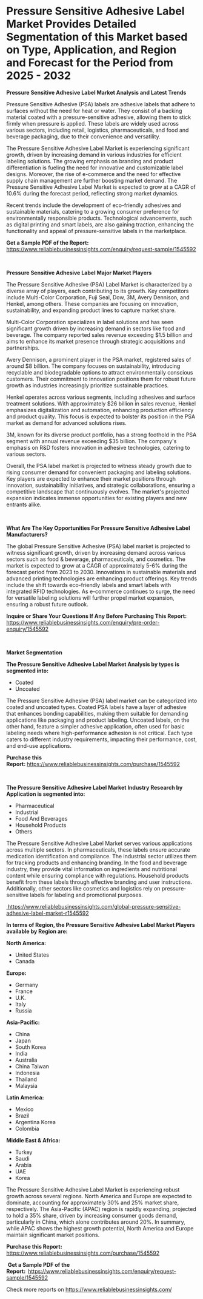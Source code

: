 <p><h1>Pressure Sensitive Adhesive Label Market Provides Detailed Segmentation of this Market based on Type, Application, and Region and Forecast for the Period from 2025 - 2032</h1></p><p><strong>Pressure Sensitive Adhesive Label Market Analysis and Latest Trends</strong></p>
<p><p>Pressure Sensitive Adhesive (PSA) labels are adhesive labels that adhere to surfaces without the need for heat or water. They consist of a backing material coated with a pressure-sensitive adhesive, allowing them to stick firmly when pressure is applied. These labels are widely used across various sectors, including retail, logistics, pharmaceuticals, and food and beverage packaging, due to their convenience and versatility.</p><p>The Pressure Sensitive Adhesive Label Market is experiencing significant growth, driven by increasing demand in various industries for efficient labeling solutions. The growing emphasis on branding and product differentiation is fueling the need for innovative and customizable label designs. Moreover, the rise of e-commerce and the need for effective supply chain management are further boosting market demand. The Pressure Sensitive Adhesive Label Market is expected to grow at a CAGR of 10.6% during the forecast period, reflecting strong market dynamics.</p><p>Recent trends include the development of eco-friendly adhesives and sustainable materials, catering to a growing consumer preference for environmentally responsible products. Technological advancements, such as digital printing and smart labels, are also gaining traction, enhancing the functionality and appeal of pressure-sensitive labels in the marketplace.</p></p>
<p><strong>Get a Sample PDF of the Report:&nbsp;</strong> <a href="https://www.reliablebusinessinsights.com/enquiry/request-sample/1545592?utm_campaign=2306&utm_medium=2&utm_source=Github&utm_content=ia&utm_term=08032025&utm_id=pressure-sensitive-adhesive-label">https://www.reliablebusinessinsights.com/enquiry/request-sample/1545592</a></p>
<p>&nbsp;</p>
<p><strong>Pressure Sensitive Adhesive Label Major Market Players</strong></p>
<p><p>The Pressure Sensitive Adhesive (PSA) Label Market is characterized by a diverse array of players, each contributing to its growth. Key competitors include Multi-Color Corporation, Fuji Seal, Dow, 3M, Avery Dennison, and Henkel, among others. These companies are focusing on innovation, sustainability, and expanding product lines to capture market share.</p><p>Multi-Color Corporation specializes in label solutions and has seen significant growth driven by increasing demand in sectors like food and beverage. The company reported sales revenue exceeding $1.5 billion and aims to enhance its market presence through strategic acquisitions and partnerships.</p><p>Avery Dennison, a prominent player in the PSA market, registered sales of around $8 billion. The company focuses on sustainability, introducing recyclable and biodegradable options to attract environmentally conscious customers. Their commitment to innovation positions them for robust future growth as industries increasingly prioritize sustainable practices.</p><p>Henkel operates across various segments, including adhesives and surface treatment solutions. With approximately $26 billion in sales revenue, Henkel emphasizes digitalization and automation, enhancing production efficiency and product quality. This focus is expected to bolster its position in the PSA market as demand for advanced solutions rises.</p><p>3M, known for its diverse product portfolio, has a strong foothold in the PSA segment with annual revenue exceeding $35 billion. The company's emphasis on R&D fosters innovation in adhesive technologies, catering to various sectors. </p><p>Overall, the PSA label market is projected to witness steady growth due to rising consumer demand for convenient packaging and labeling solutions. Key players are expected to enhance their market positions through innovation, sustainability initiatives, and strategic collaborations, ensuring a competitive landscape that continuously evolves. The market's projected expansion indicates immense opportunities for existing players and new entrants alike.</p></p>
<p>&nbsp;</p>
<p><strong>What Are The Key Opportunities For Pressure Sensitive Adhesive Label Manufacturers?</strong></p>
<p><p>The global Pressure Sensitive Adhesive (PSA) label market is projected to witness significant growth, driven by increasing demand across various sectors such as food & beverage, pharmaceuticals, and cosmetics. The market is expected to grow at a CAGR of approximately 5-6% during the forecast period from 2023 to 2030. Innovations in sustainable materials and advanced printing technologies are enhancing product offerings. Key trends include the shift towards eco-friendly labels and smart labels with integrated RFID technologies. As e-commerce continues to surge, the need for versatile labeling solutions will further propel market expansion, ensuring a robust future outlook.</p></p>
<p><strong>Inquire or Share Your Questions If Any Before Purchasing This Report:</strong> <a href="https://www.reliablebusinessinsights.com/enquiry/pre-order-enquiry/1545592?utm_campaign=2306&utm_medium=2&utm_source=Github&utm_content=ia&utm_term=08032025&utm_id=pressure-sensitive-adhesive-label">https://www.reliablebusinessinsights.com/enquiry/pre-order-enquiry/1545592</a></p>
<p>&nbsp;</p>
<p><strong>Market Segmentation</strong></p>
<p><strong>The Pressure Sensitive Adhesive Label Market Analysis by types is segmented into:</strong></p>
<p><ul><li>Coated</li><li>Uncoated</li></ul></p>
<p><p>The Pressure Sensitive Adhesive (PSA) label market can be categorized into coated and uncoated types. Coated PSA labels have a layer of adhesive that enhances bonding capabilities, making them suitable for demanding applications like packaging and product labeling. Uncoated labels, on the other hand, feature a simpler adhesive application, often used for basic labeling needs where high-performance adhesion is not critical. Each type caters to different industry requirements, impacting their performance, cost, and end-use applications.</p></p>
<p><strong>Purchase this Report:&nbsp;</strong><a href="https://www.reliablebusinessinsights.com/purchase/1545592?utm_campaign=2306&utm_medium=2&utm_source=Github&utm_content=ia&utm_term=08032025&utm_id=pressure-sensitive-adhesive-label">https://www.reliablebusinessinsights.com/purchase/1545592</a></p>
<p>&nbsp;</p>
<p><strong>The Pressure Sensitive Adhesive Label Market Industry Research by Application is segmented into:</strong></p>
<p><ul><li>Pharmaceutical</li><li>Industrial</li><li>Food And Beverages</li><li>Household Products</li><li>Others</li></ul></p>
<p><p>The Pressure Sensitive Adhesive Label Market serves various applications across multiple sectors. In pharmaceuticals, these labels ensure accurate medication identification and compliance. The industrial sector utilizes them for tracking products and enhancing branding. In the food and beverage industry, they provide vital information on ingredients and nutritional content while ensuring compliance with regulations. Household products benefit from these labels through effective branding and user instructions. Additionally, other sectors like cosmetics and logistics rely on pressure-sensitive labels for labeling and promotional purposes.</p></p>
<p><a href="https://www.reliablebusinessinsights.com/global-pressure-sensitive-adhesive-label-market-r1545592?utm_campaign=2306&utm_medium=2&utm_source=Github&utm_content=ia&utm_term=08032025&utm_id=pressure-sensitive-adhesive-label">&nbsp;https://www.reliablebusinessinsights.com/global-pressure-sensitive-adhesive-label-market-r1545592</a></p>
<p><strong>In terms of Region, the Pressure Sensitive Adhesive Label Market Players available by Region are:</strong></p>
<p>
    <p> <strong> North America: </strong>
        <ul>
            <li>United States</li>
            <li>Canada</li>
        </ul>
        </p> 
    <p> <strong> Europe: </strong>
        <ul>
            <li>Germany</li>
            <li>France</li>
            <li>U.K.</li>
            <li>Italy</li>
            <li>Russia</li>
        </ul>
        </p> 
    <p> <strong> Asia-Pacific: </strong>
        <ul>
            <li>China</li>
            <li>Japan</li>
            <li>South Korea</li>
            <li>India</li>
            <li>Australia</li>
            <li>China Taiwan</li>
            <li>Indonesia</li>
            <li>Thailand</li>
            <li>Malaysia</li>
        </ul>
        </p> 
    <p> <strong> Latin America: </strong>
        <ul>
            <li>Mexico</li>
            <li>Brazil</li>
            <li>Argentina Korea</li>
            <li>Colombia</li>
        </ul>
        </p> 
    <p> <strong> Middle East & Africa: </strong>
        <ul>
            <li>Turkey</li>
            <li>Saudi</li>
            <li>Arabia</li>
            <li>UAE</li>
            <li>Korea</li>
        </ul>
    </p>
    </p>
<p><p>The Pressure Sensitive Adhesive Label Market is experiencing robust growth across several regions. North America and Europe are expected to dominate, accounting for approximately 30% and 25% market share, respectively. The Asia-Pacific (APAC) region is rapidly expanding, projected to hold a 35% share, driven by increasing consumer goods demand, particularly in China, which alone contributes around 20%. In summary, while APAC shows the highest growth potential, North America and Europe maintain significant market positions.</p></p>
<p><strong>Purchase this Report: </strong><a href="https://www.reliablebusinessinsights.com/purchase/1545592?utm_campaign=2306&utm_medium=2&utm_source=Github&utm_content=ia&utm_term=08032025&utm_id=pressure-sensitive-adhesive-label">https://www.reliablebusinessinsights.com/purchase/1545592</a></p>
<p>&nbsp;<strong>Get a Sample PDF of the Report:&nbsp;&nbsp;</strong><a href="https://www.reliablebusinessinsights.com/enquiry/request-sample/1545592?utm_campaign=2306&utm_medium=2&utm_source=Github&utm_content=ia&utm_term=08032025&utm_id=pressure-sensitive-adhesive-label">https://www.reliablebusinessinsights.com/enquiry/request-sample/1545592</a></p>
<p><strong></strong></p>
<p>Check more reports on <a href="https://www.reliablebusinessinsights.com/?utm_campaign=2306&utm_medium=2&utm_source=Github&utm_content=ia&utm_term=08032025&utm_id=pressure-sensitive-adhesive-label">https://www.reliablebusinessinsights.com/</a></p>